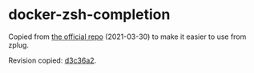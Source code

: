 # docker-zsh-completion

Copied from [the official repo](https://github.com/docker/cli/blob/master/contrib/completion/zsh/_docker) (2021-03-30) to make it easier to use from zplug.

Revision copied: [d3c36a2](https://github.com/docker/cli/blob/d3c36a2a738ae14c8edc2af12b45917e206b58e7/contrib/completion/zsh/_docker).
